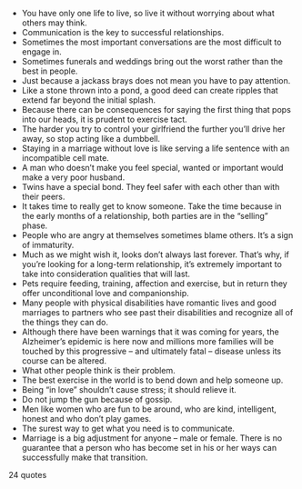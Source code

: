  - You have only one life to live, so live it without worrying about what others may think.
 - Communication is the key to successful relationships.
 - Sometimes the most important conversations are the most difficult to engage in.
 - Sometimes funerals and weddings bring out the worst rather than the best in people.
 - Just because a jackass brays does not mean you have to pay attention.
 - Like a stone thrown into a pond, a good deed can create ripples that extend far beyond the initial splash.
 - Because there can be consequences for saying the first thing that pops into our heads, it is prudent to exercise tact.
 - The harder you try to control your girlfriend the further you’ll drive her away, so stop acting like a dumbbell.
 - Staying in a marriage without love is like serving a life sentence with an incompatible cell mate.
 - A man who doesn’t make you feel special, wanted or important would make a very poor husband.
 - Twins have a special bond. They feel safer with each other than with their peers.
 - It takes time to really get to know someone. Take the time because in the early months of a relationship, both parties are in the “selling” phase.
 - People who are angry at themselves sometimes blame others. It’s a sign of immaturity.
 - Much as we might wish it, looks don’t always last forever. That’s why, if you’re looking for a long-term relationship, it’s extremely important to take into consideration qualities that will last.
 - Pets require feeding, training, affection and exercise, but in return they offer unconditional love and companionship.
 - Many people with physical disabilities have romantic lives and good marriages to partners who see past their disabilities and recognize all of the things they can do.
 - Although there have been warnings that it was coming for years, the Alzheimer’s epidemic is here now and millions more families will be touched by this progressive – and ultimately fatal – disease unless its course can be altered.
 - What other people think is their problem.
 - The best exercise in the world is to bend down and help someone up.
 - Being “in love” shouldn’t cause stress; it should relieve it.
 - Do not jump the gun because of gossip.
 - Men like women who are fun to be around, who are kind, intelligent, honest and who don’t play games.
 - The surest way to get what you need is to communicate.
 - Marriage is a big adjustment for anyone – male or female. There is no guarantee that a person who has become set in his or her ways can successfully make that transition.

24 quotes